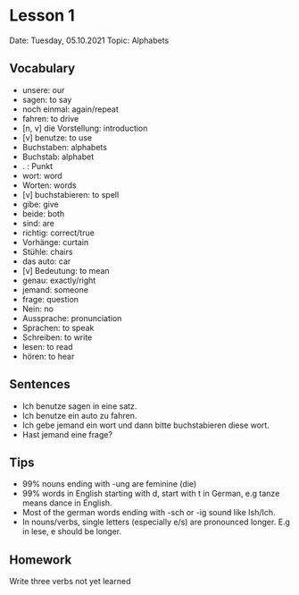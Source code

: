 # Lesson 1

Date: Tuesday, 05.10.2021
Topic: Alphabets

## Vocabulary

- unsere: our
- sagen: to say
- noch einmal: again/repeat
- fahren: to drive
- [n, v] die Vorstellung: introduction
- [v] benutze: to use
- Buchstaben: alphabets
- Buchstab: alphabet
- . : Punkt
- wort: word
- Worten: words
- [v] buchstabieren: to spell
- gibe: give
- beide: both
- sind: are
- richtig: correct/true
- Vorhänge: curtain
- Stühle: chairs
- das auto: car
- [v] Bedeutung: to mean
- genau: exactly/right
- jemand: someone
- frage: question
- Nein: no
- Aussprache: pronunciation
- Sprachen: to speak
- Schreiben: to write
- lesen: to read
- hören: to hear

## Sentences

- Ich benutze sagen in eine satz.
- Ich benutze ein auto zu fahren.
- Ich gebe jemand ein wort und dann bitte buchstabieren diese wort.
- Hast jemand eine frage?

## Tips

- 99% nouns ending with -ung are feminine (die)
- 99% words in English starting with d, start with t in German, e.g tanze means dance in English.
- Most of the german words ending with -sch or -ig sound like Ish/Ich.
- In nouns/verbs, single letters (especially e/s) are pronounced longer. E.g in lese, e should be longer.

## Homework

Write three verbs not yet learned
